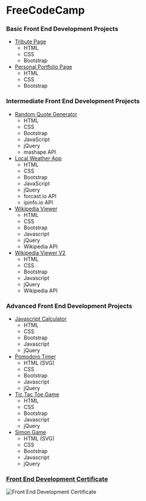 # FreeCodeCamp
### Basic Front End Development Projects
+ [Tribute Page](http://codepen.io/seanmhamlet/full/zrbRyv/)
  + HTML
  + CSS
  + Bootstrap
+ [Personal Portfolio Page](http://codepen.io/seanmhamlet/full/PNoLLG/)
  + HTML
  + CSS
  + Bootstrap

### Intermediate Front End Development Projects
+ [Random Quote Generator](http://codepen.io/seanmhamlet/full/xVgpWZ/)
  + HTML
  + CSS
  + Bootstrap
  + JavaScript
  + jQuery
  + mashape API
+ [Local Weather App](http://codepen.io/seanmhamlet/full/MyoOaw/)
  + HTML
  + CSS
  + Bootstrap
  + JavaScript
  + jQuery
  + forcast.io API
  + ipinfo.io API
+ [Wikipedia Viewer](http://codepen.io/seanmhamlet/full/zqdjrP/)
  + HTML
  + CSS
  + Bootstrap
  + Javascript
  + jQuery
  + Wikipedia API
+ [Wikipedia Viewer V2](http://codepen.io/seanmhamlet/full/yOqyGq/)
  + HTML
  + CSS
  + Bootstrap
  + Javascript
  + jQuery
  + Wikipedia API

### Advanced Front End Development Projects
+ [Javascript Calculator](http://codepen.io/seanmhamlet/full/GZPMjV/)
  + HTML
  + CSS
  + Bootstrap
  + Javascript
  + jQuery
+ [Pomodoro Timer](http://codepen.io/seanmhamlet/full/aNMRbB/)
  + HTML (SVG)
  + CSS
  + Bootstrap
  + Javascript
  + jQuery
+ [Tic Tac Toe Game](http://codepen.io/seanmhamlet/full/WwqKLQ/)
  + HTML
  + CSS
  + Bootstrap
  + Javascript
  + jQuery
+ [Simon Game](http://codepen.io/seanmhamlet/full/VjwyYy/)
  + HTML (SVG)
  + CSS
  + Bootstrap
  + Javascript
  + jQuery

### [Front End Development Certificate](https://github.com/seanmhamlet/FreeCodeCamp/blob/master/images/front-end-dev-certification.png)
![Front End Development Certificate](https://github.com/seanmhamlet/FreeCodeCamp/blob/master/images/front-end-dev-certification.png)
